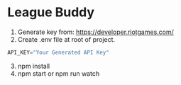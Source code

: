 # League Buddy

1. Generate key from: https://developer.riotgames.com/
2. Create .env file at root of project.


```javascript
API_KEY="Your Generated API Key"
```
3. npm install
4. npm start or npm run watch